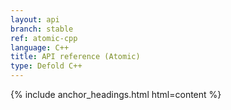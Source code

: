 ```yaml
---
layout: api
branch: stable
ref: atomic-cpp
language: C++
title: API reference (Atomic)
type: Defold C++
---
```

{% include anchor_headings.html html=content %}